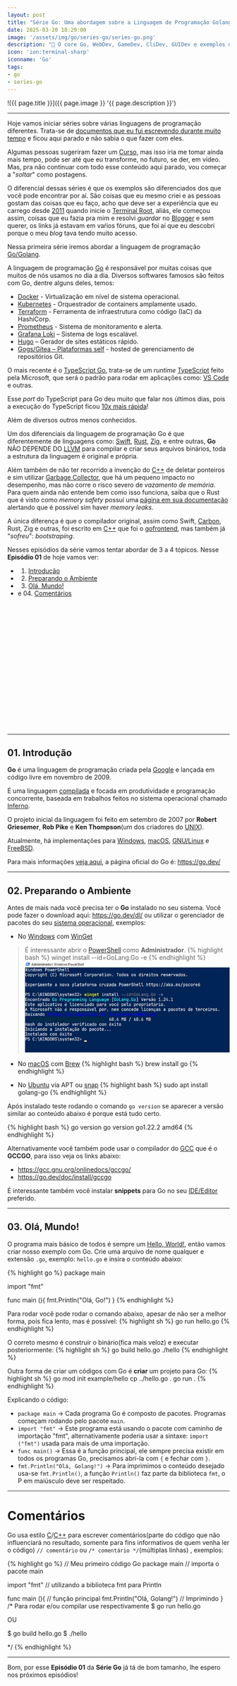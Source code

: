 ```yaml
---
layout: post
title: "Série Go: Uma abordagem sobre a Linguagem de Programação Golang"
date: 2025-03-20 18:29:00
image: '/assets/img/go/series-go/series-go.png'
description: "🐹 O core Go, WebDev, GameDev, CliDev, GUIDev e exemplos diferentes."
icon: 'ion:terminal-sharp'
iconname: 'Go'
tags:
- go
- series-go
---
```


![{{ page.title }}]({{ page.image }} '{{ page.description }}')

---

Hoje vamos iniciar séries sobre várias linguagens de programação diferentes. Trata-se de [documentos que eu fui escrevendo durante muito tempo](https://x.com/TerminalRootTV/status/1788013077092352384) e ficou aqui parado e não sabia o que fazer com eles.

Algumas pessoas sugeriram fazer um [Curso](https://terminalroot.com.br/cursos), mas isso iria me tomar ainda mais tempo, pode ser até que eu transforme, no futuro, se der, em vídeo. Mas, pra não continuar com todo esse conteúdo aqui parado, vou começar a "*soltar*" como postagens.

O diferencial dessas séries é que os exemplos são diferenciados dos que você pode encontrar por aí. São coisas que eu mesmo criei e as pessoas gostam das coisas que eu faço, acho que deve ser a experiência que eu carrego desde [2011](https://terminalroot.com.br/2011/10/ola-mundo.html) quando inicie o [Terminal Root](https://terminalroot.com.br/), aliás, ele começou assim, coisas que eu fazia pra mim e resolvi *guardar* no [Blogger](https://cpp-terminal.blogspot.com/) e sem querer, os links já estavam em vaŕios fóruns, que foi aí que eu descobri porque o meu *blog* tava tendo muito acesso.

Nessa primeira série iremos abordar a linguagem de programação [Go/Golang](https://terminalroot.com.br/tags#go).

A linguagem de programação [Go](https://terminalroot.com.br/tags#go) é responsável por muitas coisas que muitos de nós usamos no dia a dia. Diversos softwares famosos são feitos com Go, dentre alguns deles, temos:

+ [Docker](https://terminalroot.com.br/tags#docker) - Virtualização em nível de sistema operacional.
+ [Kubernetes](https://kubernetes.io/) - Orquestrador de containers amplamente usado.
+ [Terraform](https://www.terraform.io/) - Ferramenta de infraestrutura como código (IaC) da HashiCorp.
+ [Prometheus](https://prometheus.io/) - Sistema de monitoramento e alerta.
+ [Grafana Loki](https://grafana.com/oss/loki/) – Sistema de logs escalável.
+ [Hugo](https://gohugo.io/) – Gerador de sites estáticos rápido.
+ [Gogs/Gitea – Plataformas self](https://docs.gitea.com/1.19/installation/upgrade-from-gogs) - hosted de gerenciamento de repositórios Git.

O mais recente é o [TypeScript Go](https://github.com/microsoft/typescript-go), trata-se de um *runtime* [TypeScript](https://terminalroot.com.br/tags#typescript) feito pela Microsoft, que será o padrão para rodar em aplicações como: [VS Code](https://terminalroot.com.br/tags#vscode) e outras.

Esse *port* do TypeScript para Go deu muito que falar nos últimos dias, pois a execução do TypeScript ficou [10x mais rápida](https://www.youtube.com/watch?v=pNlq-EVld70)!

Além de diversos outros menos conhecidos.

Um dos diferenciais da linguagem de programação Go é que diferentemente de linguagens como: [Swift](https://terminalroot.com.br/tags#swift), [Rust](https://terminalroot.com.br/tags#rust), [Zig](https://terminalroot.com.br/tags#zig), e entre outras, **Go** NÃO DEPENDE DO [LLVM](https://terminalroot.com.br/tags#llvm) para compilar e criar seus arquivos binários, toda a estrutura da linguagem é original e própria.

Além também de não ter recorrido a invenção do [C++](https://terminalroot.com.br/tags#cpp) de deletar ponteiros e sim utilizar [Garbage Collector](https://en.wikipedia.org/wiki/Garbage_collection_(computer_science)), que há um pequeno impacto no desempenho, mas não corre o risco severo de *vazamento de memória*. Para quem ainda não entende bem como isso funciona, saiba que o Rust que é visto como *memory safety* possui uma [página em sua documentação](https://doc.rust-lang.org/book/ch15-06-reference-cycles.html) alertando que é possível sim haver *memory leaks*.

A única diferença é que o compilador original, assim como Swift, [Carbon](https://terminalroot.com.br/2022/07/carbon-nova-linguagem-de-programacao-do-google-pretende-ser-sucessora-do-cpp.html), Rust, Zig e outras, foi escrito em [C++](https://terminalroot.com.br/tags#cpp) que foi o [gofrontend](https://github.com/golang/gofrontend), mas também já "*sofreu*": *bootstraping*.


Nesses episódios da série vamos tentar abordar de 3 a 4 tópicos. Nesse **Episódio 01** de hoje vamos ver:

+ 01. [Introdução](#01-introducao)
+ 02. [Preparando o Ambiente](#02-preparando-o-ambiente)
+ 03. [Olá, Mundo!](03-olá-mundo)
+ e 04. [Comentários](#04-comentários)


<!-- SQUARE - GAMES ROOT -->
<script async src="//pagead2.googlesyndication.com/pagead/js/adsbygoogle.js"></script>
<ins class="adsbygoogle"
style="display:inline-block;width:336px;height:280px"
data-ad-client="ca-pub-2838251107855362"
data-ad-slot="5351066970"></ins>
<script>
(adsbygoogle = window.adsbygoogle || []).push({});
</script>

---

## 01. Introdução
**Go** é uma linguagem de programação criada pela [Google](https://google.com/) e lançada em código livre em novembro de 2009. 

É uma linguagem [compilada](https://terminalroot.com.br/2021/10/diferencas-entre-compiladores-e-interpretadores.html) e focada em produtividade e programação concorrente, baseada em trabalhos feitos no sistema operacional chamado [Inferno](https://terminalroot.com.br/2020/09/conheca-o-inferno.html). 

O projeto inicial da linguagem foi feito em setembro de 2007 por **Robert Griesemer**, **Rob Pike** e **Ken Thompson**(um dos criadores do [UNIX](https://terminalroot.com.br/tags#unix)). 

Atualmente, há implementações para [Windows](https://terminalroot.com.br/tags#windows), [macOS](https://terminalroot.com.br/tags#macos), [GNU/Linux](https://terminalroot.com.br/tags#gnulinux) e [FreeBSD](https://terminalroot.com.br/tags#freebsd).

Para mais informações [veja aqui](https://en.wikipedia.org/wiki/Go_(programming_language)), a página oficial do Go é: <https://go.dev/>

---

## 02. Preparando o Ambiente
Antes de mais nada você precisa ter o **Go** instalado no seu sistema. Você pode fazer o download aqui: <https://go.dev/dl/> ou utilizar o gerenciador de pacotes do seu [sistema operacional](https://terminalroot.com.br/tags#so), exemplos:

+ No [Windows](https://terminalroot.com.br/tags#windows) com [WinGet](https://winstall.app/apps/GoLang.Go)
> É interessante abrir o [PowerShell](https://terminalroot.com.br/tags#powershell) como **Administrador**.
{% highlight bash %}
winget install --id=GoLang.Go  -e
{% endhighlight %}
![Go WinGet](/assets/img/go/series-go/go-winget.jpg) 

+ No [macOS](https://terminalroot.com.br/tags#macOS) com [Brew](https://formulae.brew.sh/formula/go)
{% highlight bash %}
brew install go
{% endhighlight %}

+ No [Ubuntu]() via APT ou [snap](https://snapcraft.io/go)
{% highlight bash %}
sudo apt install golang-go
{% endhighlight %}

Após instalado teste rodando o comando `go version` se aparecer a versão similar ao conteúdo abaixo é porque está tudo certo.

{% highlight bash %}
go version
go version go1.22.2 amd64
{% endhighlight %}

Alternativamente você também pode usar o compilador do [GCC](https://terminalroot.com.br/tags#gcc) que é o **GCCGO**, para isso veja os links abaixo:
+ <https://gcc.gnu.org/onlinedocs/gccgo/>
+ <https://go.dev/doc/install/gccgo>

É interessante também você instalar **snippets** para Go no seu [IDE/Editor](https://terminalroot.com.br/tags/#editores) preferido.

---

## 03. Olá, Mundo!
O programa mais básico de todos é sempre um [Hello, World!](https://terminalroot.com.br/2019/10/linguagem-de-programacao.html), então vamos criar nosso exemplo com Go. Crie uma arquivo de nome qualquer e extensão `.go`, exemplo: `hello.go` e insira o conteúdo abaixo:

{% highlight go %}
package main

import "fmt"

func main (){
  fmt.Println("Olá, Go!")
}
{% endhighlight %}

Para rodar você pode rodar o comando abaixo, apesar de não ser a melhor forma, pois fica lento, mas é possível:
{% highlight sh %}
go run hello.go
{% endhighlight %}

O correto mesmo é construir o binário(fica mais veloz) e executar posteriormente:
{% highlight sh %}
go build hello.go
./hello
{% endhighlight %}

Outra forma de criar um códigos com Go é **criar** um projeto para Go:
{% highlight sh %}
go mod init example/hello
cp ../hello.go .
go run .
{% endhighlight %}

Explicando o código:
+ `package main` → Cada programa Go é composto de pacotes. Programas começam rodando pelo pacote `main`.
+ `import "fmt"` → Este programa está usando o pacote com caminho de importação "fmt", alternativamente poderia usar a sintaxe: `import ("fmt")` usada para mais de uma importação.
+ `func main()`  → Essa é a função principal, ele sempre precisa existir em todos os programas Go, precisamos abrí-la com `{` e fechar com `}`.
+ `fmt.Println("Olá, Golang!")` → Para imprimimos o conteúdo desejado usa-se `fmt.Println()`, a função `Println()` faz parte da biblioteca `fmt`, o P em maiúsculo deve ser respeitado. 


<!-- RECTANGLE 2 - OnParagragraph -->
<script async src="//pagead2.googlesyndication.com/pagead/js/adsbygoogle.js"></script>
<ins class="adsbygoogle"
style="display:block; text-align:center;"
data-ad-layout="in-article"
data-ad-format="fluid"
data-ad-client="ca-pub-2838251107855362"
data-ad-slot="8549252987"></ins>
<script>
(adsbygoogle = window.adsbygoogle || []).push({});
</script>

---

# Comentários
Go usa estilo [C](https://terminalroot.com.br/tags#linguagemc)/[C++](https://terminalroot.com.br/tags#cpp) para escrever comentários(parte do código que não influenciará no resultado, somente para fins informativos de quem venha ler o código) `// comentário` ou `/* comentário */`(múltiplas linhas) , exemplos:

{% highlight go %}
// Meu primeiro código Go
package main // importa o pacote main

import "fmt" // utilizando a biblioteca fmt para Println

func main (){ // função principal
  fmt.Println("Olá, Golang!") // Imprimindo
}
/*
Para rodar e/ou compilar use respectivamente
$ go run hello.go

OU

$ go build hello.go
$ ./hello

*/
{% endhighlight %}

---

Bom, por esse **Episódio 01** da **Série Go** já tá de bom tamanho, lhe espero nos próximos episódios!


